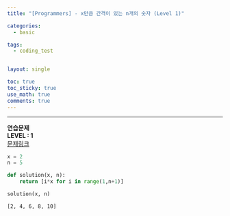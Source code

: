 ```yaml
---
title: "[Programmers] - x만큼 간격이 있는 n개의 숫자 (Level 1)"

categories:
  - basic

tags:
  - coding_test


layout: single

toc: true
toc_sticky: true
use_math: true
comments: true
---
```


---
**연습문제**  
**LEVEL : 1**   
[문제링크](https://programmers.co.kr/learn/courses/30/lessons/12954)  


```python
x = 2
n = 5
```


```python
def solution(x, n):
    return [i*x for i in range(1,n+1)]
```


```python
solution(x, n)
```




    [2, 4, 6, 8, 10]
